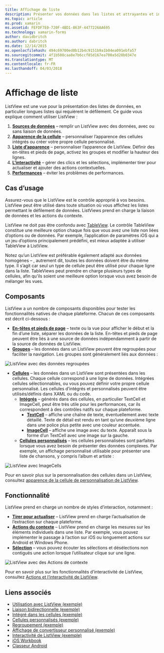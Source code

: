 ```yaml
---
title: Affichage de liste
description: Présenter vos données dans les listes et attrayantes et interactives.
ms.topic: article
ms.prod: xamarin
ms.assetid: FEFDF7E0-720F-4BD1-863F-4477226AA695
ms.technology: xamarin-forms
author: davidbritch
ms.author: dabritch
ms.date: 12/14/2015
ms.openlocfilehash: 494c69700ed0b12b4c9151b9a1b04ea091ebfa57
ms.sourcegitcommit: 4f1b508caa8e7b6ccf85d167ea700a5d28b0347e
ms.translationtype: MT
ms.contentlocale: fr-FR
ms.lasthandoff: 04/03/2018
---
```

# <a name="listview"></a>Affichage de liste

ListView est une vue pour la présentation des listes de données, en particulier longues listes qui requièrent le défilement. Ce guide vous explique comment utiliser ListView :

1. **[Sources de données](data-and-databinding.md)**  &ndash; remplir un ListView avec des données, avec ou sans liaison de données.
2. **[Apparence de la cellule](customizing-cell-appearance.md)**  &ndash; personnaliser l’apparence des cellules intégrés ou créer votre propre cellule personnalisé.
3. **[Liste d’apparence](customizing-list-appearance.md)**  &ndash; personnaliser l’apparence de ListView. Définir des en-têtes et pieds de page, activez les groupes et modifier la hauteur des lignes.
4. **[L’interactivité](interactivity.md)**  &ndash; gérer des clics et les sélections, implémenter tirer pour actualiser et ajouter des actions contextuelles.
5. **[Performances](performance.md)**  &ndash; éviter les problèmes de performances.

## <a name="use-cases"></a>Cas d’usage
Assurez-vous que le ListView est le contrôle approprié à vos besoins. ListView peut être utilisé dans toute situation où vous affichez les listes permettant le défilement de données. ListViews prend en charge la liaison de données et les actions du contexte.

ListView ne doit pas être confondu avec [TableView](~/xamarin-forms/user-interface/tableview.md). Le contrôle TableView constitue une meilleure option chaque fois que vous avez une liste non liées d’options ou de données. Par exemple, l’application de paramètres iOS qui a un jeu d’options principalement prédéfini, est mieux adaptée à utiliser TableView à ListView.

Notez qu’un ListView est préférable également adapté aux données homogènes &ndash; , autrement dit, toutes les données doivent être du même type. Il s’agit car seul un type de cellule peut être utilisé pour chaque ligne dans la liste. TableViews peut prendre en charge plusieurs types de cellules, afin qu’ils soient une meilleure option lorsque vous avez besoin de mélanger les vues.


## <a name="components"></a>Composants
ListView a un nombre de composants disponibles pour tester les fonctionnalités natives de chaque plateforme. Chacun de ces composants est décrit ci-dessous :

- **[En-têtes et pieds de page](customizing-list-appearance.md#Headers_and_Footers)**  &ndash; texte ou la vue pour afficher le début et la fin d’une liste, séparer les données de la liste. En-têtes et pieds de page peuvent être liés à une source de données indépendamment à partir de la source de données de ListView.
- **[Groupes](customizing-list-appearance.md#Grouping)**  &ndash; les données dans un ListView peuvent être regroupées pour faciliter la navigation. Les groupes sont généralement liés aux données :

![](images/grouping-depth.png "ListView avec des données regroupées")

- **[Cellules](customizing-cell-appearance.md)**  &ndash; les données dans un ListView sont présentées dans les cellules. Chaque cellule correspond à une ligne de données. Intégrées cellules sélectionnables, ou vous pouvez définir votre propre cellule personnalisé. Les cellules d’intégrés et personnalisés peuvent être utilisés/définis dans XAML ou du code.
  - **[Intégrés](customizing-cell-appearance.md#Built_in_Cells)**  &ndash; générés dans des cellules, en particulier TextCell et ImageCell, peut être très utile pour les performances, car ils correspondent à des contrôles natifs sur chaque plateforme.
    - **[TextCell](customizing-cell-appearance.md#TextCell)**  &ndash; affiche une chaîne de texte, éventuellement avec texte détaillé. Texte de détail est rendu en tant qu’une deuxième ligne dans une police plus petite avec une couleur accentuée.
    - **[ImageCell](customizing-cell-appearance.md#ImageCell)**  &ndash; affiche une image avec du texte. Apparaît sous la forme d’un TextCell avec une image sur la gauche.
  - **[Cellules personnalisés](customizing-cell-appearance.md#customcells)**  &ndash; les cellules personnalisées sont parfaites lorsque vous avez besoin de présenter des données complexes. Par exemple, un affichage personnalisé utilisable pour présenter une liste de chansons, y compris l’album et artiste :

![](images/image-cell-default.png "ListView avec ImageCells")

Pour en savoir plus sur la personnalisation des cellules dans un ListView, consultez [apparence de la cellule de personnalisation de ListView](customizing-cell-appearance.md).

## <a name="functionality"></a>Fonctionnalité
ListView prend en charge un nombre de styles d’interaction, notamment :

- **[Tirer pour actualiser](interactivity.md#Pull_to_Refresh)**  &ndash; ListView prend en charge l’actualisation de l’extraction sur chaque plateforme.
- **[Actions du contexte](interactivity.md#Context_Actions)**  &ndash; ListView prend en charge les mesures sur les éléments individuels dans une liste. Par exemple, vous pouvez implémenter le passage à l’action sur iOS ou longuement actions sur Android et Windows Phone.
- **[Sélection](interactivity.md#selectiontaps)**  &ndash; vous pouvez écouter les sélections et désélections non contiguës une action lorsque l’utilisateur clique sur une ligne.

![](images/context-default.png "ListView avec des Actions de contexte")

Pour en savoir plus sur les fonctionnalités d’interactivité de ListView, consultez [Actions et l’interactivité de ListView](interactivity.md).


## <a name="related-links"></a>Liens associés

- [Utilisation avec ListView (exemple)](https://developer.xamarin.com/samples/WorkingWithListview)
- [Liaison bidirectionnelle (exemple)](https://developer.xamarin.com/samples/xamarin-forms/UserInterface/ListView/SwitchEntryTwoBinding)
- [Intégré dans les cellules (exemple)](https://developer.xamarin.com/samples/xamarin-forms/UserInterface/ListView/BuiltInCells)
- [Cellules personnalisés (exemple)](https://developer.xamarin.com/samples/xamarin-forms/UserInterface/ListView/CustomCells)
- [Regroupement (exemple)](https://developer.xamarin.com/samples/xamarin-forms/UserInterface/ListView/Grouping)
- [Affichage de convertisseur personnalisé (exemple)](https://developer.xamarin.com/samples/xamarin-forms/UserInterface/ListView/WorkingWithListviewNative)
- [Interactivité de ListView (exemple)](https://developer.xamarin.com/samples/xamarin-forms/UserInterface/ListView/interactivity)
- [iOS Workbook](https://developer.xamarin.com/workbooks/xamarin-forms/user-interface/listview/ListView1-ios.workbook)
- [Classeur Android](https://developer.xamarin.com/workbooks/xamarin-forms/user-interface/listview/ListView1-android.workbook)
